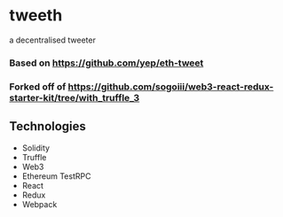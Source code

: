 # tweeth
a decentralised tweeter

### Based on https://github.com/yep/eth-tweet 
### Forked off of https://github.com/sogoiii/web3-react-redux-starter-kit/tree/with_truffle_3

## Technologies
* Solidity
* Truffle
* Web3
* Ethereum TestRPC
* React
* Redux
* Webpack